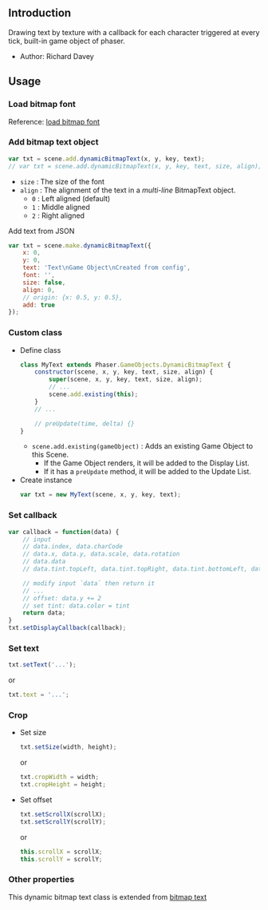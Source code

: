 ## Introduction

Drawing text by texture with a callback for each character triggered at every tick, built-in game object of phaser.

- Author: Richard Davey

## Usage

### Load bitmap font

Reference: [load bitmap font](bitmaptext.md##load-bitmap-font)

### Add bitmap text object

```javascript
var txt = scene.add.dynamicBitmapText(x, y, key, text);
// var txt = scene.add.dynamicBitmapText(x, y, key, text, size, align);
```

- `size` : The size of the font
- `align` : The alignment of the text in a *multi-line* BitmapText object.
    - `0` : Left aligned (default)
    - `1` : Middle aligned
    - `2` : Right aligned

Add text from JSON

```javascript
var txt = scene.make.dynamicBitmapText({
    x: 0,
    y: 0,
    text: 'Text\nGame Object\nCreated from config',
    font: '',
    size: false,
    align: 0,
    // origin: {x: 0.5, y: 0.5},
    add: true
});
```

### Custom class

- Define class
    ```javascript
    class MyText extends Phaser.GameObjects.DynamicBitmapText {
        constructor(scene, x, y, key, text, size, align) {
            super(scene, x, y, key, text, size, align);
            // ...
            scene.add.existing(this);
        }
        // ...

        // preUpdate(time, delta) {}
    }
    ```
    - `scene.add.existing(gameObject)` : Adds an existing Game Object to this Scene.
        - If the Game Object renders, it will be added to the Display List.
        - If it has a `preUpdate` method, it will be added to the Update List.
- Create instance
    ```javascript
    var txt = new MyText(scene, x, y, key, text);
    ```

### Set callback

```javascript
var callback = function(data) {
    // input
    // data.index, data.charCode
    // data.x, data.y, data.scale, data.rotation
    // data.data
    // data.tint.topLeft, data.tint.topRight, data.tint.bottomLeft, data.tint.bottomRight    

    // modify input `data` then return it
    // ...
    // offset: data.y += 2
    // set tint: data.color = tint
    return data;
}
txt.setDisplayCallback(callback);
```

### Set text

```javascript
txt.setText('...');
```

or

```javascript
txt.text = '...';
```

### Crop

- Set size
    ```javascript
    txt.setSize(width, height);
    ```
    or
    ```javascript
    txt.cropWidth = width;
    txt.cropHeight = height;
    ```
- Set offset
    ```javascript
    txt.setScrollX(scrollX);
    txt.setScrollY(scrollY);
    ```
    or
    ```javascript
    this.scrollX = scrollX;
    this.scrollY = scrollY;
    ```

### Other properties

This dynamic bitmap text class is extended from [bitmap text](bitmaptext.md)